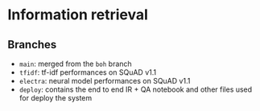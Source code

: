 # Information retrieval 

## Branches
- `main`: merged from the `boh` branch
- `tfidf`: tf-idf performances on SQuAD v1.1
- `electra`: neural model performances on SQuAD v1.1
- `deploy`: contains the end to end IR + QA notebook and other files used for deploy the system
